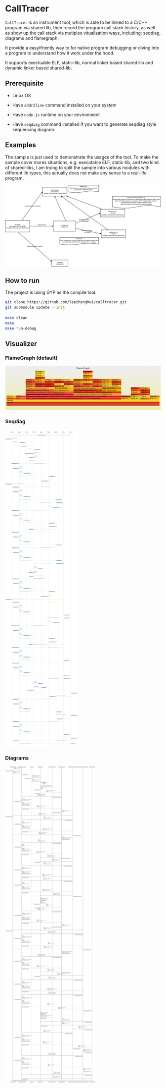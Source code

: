 # CallTracer

`CallTracer` is an instrument tool, which is able to be linked to a C/C++ program via shared lib, then record the program call stack history, as well as show up the call stack via mutiples vitualization ways, including: seqdiag, diagrams and flamegraph. 

It provide a easy/friently way to for native program debugging or diving into a program to understand how it work under the hood.  

It supports exectuable ELF, static-lib, normal linker based  shared-lib and dynamic linker based shared-lib.

## Prerequisite

- Linux OS

- Have `addr2line` command installed on your system

- Have `node.js` runtime on your environment

- Have `seqdiag` command installed if you want to generate seqdiag style sequencing diagram

## Examples

The sample is just used to demonstrate the usages of the tool. To make the sample cover mores situations, e.g: executable ELF, static-lib, and two kind of shared-libs, I am trying to split the sample into various modules with different lib types, this actually does not make any sense to a real-life program.

![Sample Components](./docs/example-design.jpeg)


## How to run

The project is using GYP as the compile tool.

```sh
git clone https://github.com/leezhenghui/calltracer.git 
git submodule update --init

make clean
make 
make run-debug 

```

## Visualizer 

### FlameGraph (default)

![FlameGraph Example](./docs/flamegraph.svg)

### Seqdiag

![Seqdiag Example](./docs/seqdiag.png)


### Diagrams 

![Diagrams Example](./docs/diagrams.svg)
